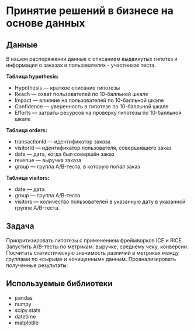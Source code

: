 # Принятие решений в бизнесе на основе данных

## Данные
В нашем распоряжении данные c описанием выдвинутых гипотез и информация о заказах и пользователях - участниках теста.

**Таблица hypothesis:**

- Hypothesis — краткое описание гипотезы
- Reach — охват пользователей по 10-балльной шкале
- Impact — влияние на пользователей по 10-балльной шкале
- Confidence — уверенность в гипотезе по 10-балльной шкале
- Efforts — затраты ресурсов на проверку гипотезы по 10-балльной шкале

**Таблица orders:**

- transactionId — идентификатор заказа
- visitorId — идентификатор пользователя, совершившего заказ
- date — дата, когда был совершён заказ
- revenue — выручка заказа
- group — группа A/B-теста, в которую попал заказ

**Таблица visitors:**

- date — дата
- group — группа A/B-теста
- visitors — количество пользователей в указанную дату в указанной группе A/B-теста.

## Задача

Приоритизировать гипотезы с применением фреймворков ICE и RICE. Запустить A/B-тесты по метрикам: выручке, среднему чеку, конверсии. Посчитать статистическую значимость различий в метриках между группами по «сырым» и «очищенным» данным. Проанализировать полученные результаты.

## Используемые библиотеки

- pandas
- numpy
- scipy.stats
- datetime 
- matplotlib

